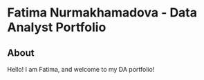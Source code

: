 # Fatima Nurmakhamadova - Data Analyst Portfolio 

## About

Hello! I am Fatima, and welcome to my DA portfolio!
